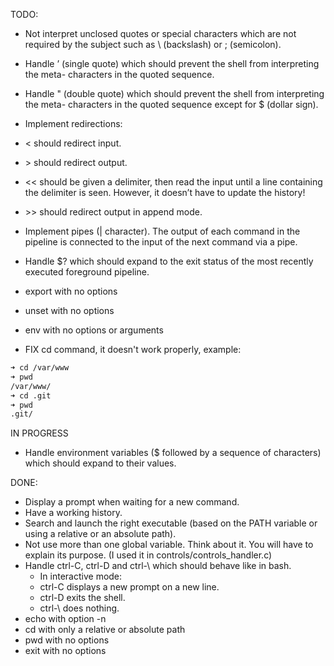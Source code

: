 TODO:
* Not interpret unclosed quotes or special characters which are not required by the
subject such as \ (backslash) or ; (semicolon).
* Handle ’ (single quote) which should prevent the shell from interpreting the meta-
characters in the quoted sequence.
* Handle " (double quote) which should prevent the shell from interpreting the meta-
characters in the quoted sequence except for $ (dollar sign).
* Implement redirections:
* < should redirect input.
* \> should redirect output.
* << should be given a delimiter, then read the input until a line containing the
delimiter is seen. However, it doesn’t have to update the history!
* \>> should redirect output in append mode.
* Implement pipes (| character). The output of each command in the pipeline is
connected to the input of the next command via a pipe.
* Handle $? which should expand to the exit status of the most recently executed
foreground pipeline.
* export with no options
* unset with no options
* env with no options or arguments

* FIX cd command, it doesn't work properly, example:
```bash
➜ cd /var/www
➜ pwd
/var/www/
➜ cd .git
➜ pwd
.git/
```

IN PROGRESS

* Handle environment variables ($ followed by a sequence of characters) which
  should expand to their values.

DONE:
* Display a prompt when waiting for a new command.
* Have a working history.
* Search and launch the right executable (based on the PATH variable or using a
relative or an absolute path).
* Not use more than one global variable. Think about it. You will have to explain
its purpose. (I used it in controls/controls_handler.c)
* Handle ctrl-C, ctrl-D and ctrl-\ which should behave like in bash.
  * In interactive mode:
  * ctrl-C displays a new prompt on a new line.
  * ctrl-D exits the shell.
  * ctrl-\ does nothing.
* echo with option -n
* cd with only a relative or absolute path
* pwd with no options
* exit with no options